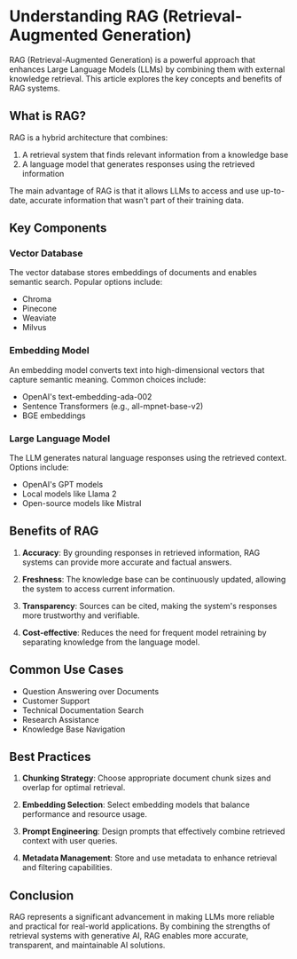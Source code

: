 # Understanding RAG (Retrieval-Augmented Generation)

RAG (Retrieval-Augmented Generation) is a powerful approach that enhances Large Language Models (LLMs) by combining them with external knowledge retrieval. This article explores the key concepts and benefits of RAG systems.

## What is RAG?

RAG is a hybrid architecture that combines:
1. A retrieval system that finds relevant information from a knowledge base
2. A language model that generates responses using the retrieved information

The main advantage of RAG is that it allows LLMs to access and use up-to-date, accurate information that wasn't part of their training data.

## Key Components

### Vector Database
The vector database stores embeddings of documents and enables semantic search. Popular options include:
- Chroma
- Pinecone
- Weaviate
- Milvus

### Embedding Model
An embedding model converts text into high-dimensional vectors that capture semantic meaning. Common choices include:
- OpenAI's text-embedding-ada-002
- Sentence Transformers (e.g., all-mpnet-base-v2)
- BGE embeddings

### Large Language Model
The LLM generates natural language responses using the retrieved context. Options include:
- OpenAI's GPT models
- Local models like Llama 2
- Open-source models like Mistral

## Benefits of RAG

1. **Accuracy**: By grounding responses in retrieved information, RAG systems can provide more accurate and factual answers.

2. **Freshness**: The knowledge base can be continuously updated, allowing the system to access current information.

3. **Transparency**: Sources can be cited, making the system's responses more trustworthy and verifiable.

4. **Cost-effective**: Reduces the need for frequent model retraining by separating knowledge from the language model.

## Common Use Cases

- Question Answering over Documents
- Customer Support
- Technical Documentation Search
- Research Assistance
- Knowledge Base Navigation

## Best Practices

1. **Chunking Strategy**: Choose appropriate document chunk sizes and overlap for optimal retrieval.

2. **Embedding Selection**: Select embedding models that balance performance and resource usage.

3. **Prompt Engineering**: Design prompts that effectively combine retrieved context with user queries.

4. **Metadata Management**: Store and use metadata to enhance retrieval and filtering capabilities.

## Conclusion

RAG represents a significant advancement in making LLMs more reliable and practical for real-world applications. By combining the strengths of retrieval systems with generative AI, RAG enables more accurate, transparent, and maintainable AI solutions. 